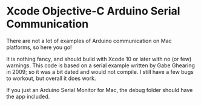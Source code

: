 # Xcode Objective-C Arduino Serial Communication
There are not a lot of examples of Arduino communication on Mac platforms, so here you go!

It is nothing fancy, and should build with Xcode 10 or later with no (or few) warnings. This code is based on a serial example written by Gabe Ghearing in 2009; so it was a bit dated and would not compile. I still have a few bugs to workout, but overall it does work.

If you just an Arduino Serial Monitor for Mac, the debug folder should have the app included.
